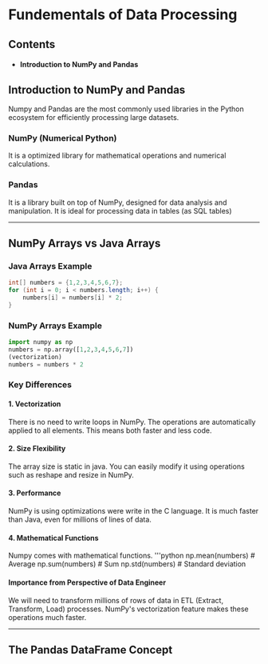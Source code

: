 # Fundementals of Data Processing

## Contents
- #### Introduction to NumPy and Pandas

## Introduction to NumPy and Pandas

Numpy and Pandas are the most commonly used libraries in the Python ecosystem for efficiently processing large datasets.

### NumPy (Numerical Python)
It is a optimized library for mathematical operations and numerical calculations.

### Pandas
It is a library built on top of NumPy, designed for data analysis and manipulation.
It is ideal for processing data in tables (as SQL tables)

---

## NumPy Arrays vs Java Arrays

### Java Arrays Example
```java
int[] numbers = {1,2,3,4,5,6,7};
for (int i = 0; i < numbers.length; i++) {
    numbers[i] = numbers[i] * 2;
}
```

### NumPy Arrays Example
```python
import numpy as np
numbers = np.array([1,2,3,4,5,6,7])
(vectorization)
numbers = numbers * 2
```

### Key Differences

#### 1. Vectorization
There is no need to write loops in NumPy. The operations are automatically applied to all elements.
This means both faster and less code.

#### 2. Size Flexibility
The array size is static in java.
You can easily modify it using operations such as reshape and resize in NumPy.

#### 3. Performance
NumPy is using optimizations were write in the C language.
It is much faster than Java, even for millions of lines of data.

#### 4. Mathematical Functions
Numpy comes with mathematical functions.
'''python
np.mean(numbers)    # Average
np.sum(numbers)     # Sum
np.std(numbers)     # Standard deviation

#### Importance from Perspective of Data Engineer
We will need to transform millions of rows of data in ETL (Extract, Transform, Load) processes.
NumPy's vectorization feature makes these operations much faster.

---

## The Pandas DataFrame Concept